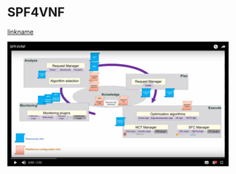 # SPF4VNF


[linkname](https://youtu.be/JhBH6Mgl5Ww)

[![Little red ridning hood](img/SPF4VNF_video.png)](https://youtu.be/JhBH6Mgl5Ww "Little red riding hood - Click to Watch!")
